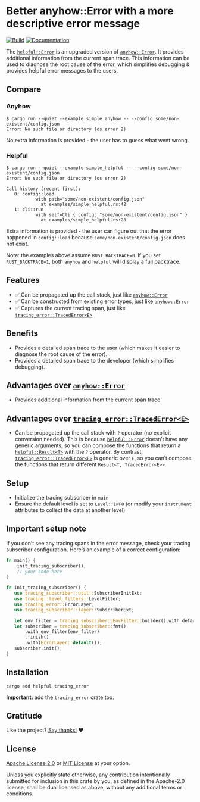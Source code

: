 <!-- DO NOT EDIT -->
<!-- This file is automatically generated by README.ts. -->
<!-- Edit README.ts if you want to make changes. -->

# Better anyhow::Error with a more descriptive error message

[![Build](https://github.com/DenisGorbachev/helpful/actions/workflows/ci.yml/badge.svg)](https://github.com/DenisGorbachev/helpful)
[![Documentation](https://docs.rs/helpful/badge.svg)](https://docs.rs/helpful)

The [`helpful::Error`][__link0] is an upgraded version of [`anyhow::Error`][__link1].
It provides additional information from the current span trace.
This information can be used to diagnose the root cause of the error, which simplifies debugging & provides helpful error messages to the users.

## Compare

### Anyhow

```shell
$ cargo run --quiet --example simple_anyhow -- --config some/non-existent/config.json
Error: No such file or directory (os error 2)
```

No extra information is provided - the user has to guess what went wrong.

### Helpful

```shell
$ cargo run --quiet --example simple_helpful -- --config some/non-existent/config.json
Error: No such file or directory (os error 2)

Call history (recent first):
   0: config::load
           with path="some/non-existent/config.json"
             at examples/simple_helpful.rs:42
   1: cli::run
           with self=Cli { config: "some/non-existent/config.json" }
             at examples/simple_helpful.rs:28
```

Extra information is provided - the user can figure out that the error happened in `config::load` because `some/non-existent/config.json` does not exist.

Note: the examples above assume `RUST_BACKTRACE=0`. If you set `RUST_BACKTRACE=1`, both `anyhow` and `helpful` will display a full backtrace.

## Features

* ✅ Can be propagated up the call stack, just like [`anyhow::Error`][__link2]
* ✅ Can be constructed from existing error types, just like [`anyhow::Error`][__link3]
* ✅ Captures the current tracing span, just like [`tracing_error::TracedError<E>`][__link4]

## Benefits

* Provides a detailed span trace to the user (which makes it easier to diagnose the root cause of the error).
* Provides a detailed span trace to the developer (which simplifies debugging).

## Advantages over [`anyhow::Error`][__link5]

* Provides additional information from the current span trace.

## Advantages over [`tracing_error::TracedError<E>`][__link6]

* Can be propagated up the call stack with `?` operator (no explicit conversion needed). This is because [`helpful::Error`][__link7] doesn’t have any generic arguments, so you can compose the functions that return a [`helpful::Result<T>`][__link8] with the `?` operator. By contrast, [`tracing_error::TracedError<E>`][__link9] is generic over `E`, so you can’t compose the functions that return different `Result<T, TracedError<E>>`.

## Setup

* Initialize the tracing subscriber in `main`
* Ensure the default level is set to `Level::INFO` (or modify your `instrument` attributes to collect the data at another level)

## **Important setup note**

If you don’t see any tracing spans in the error message, check your tracing subscriber configuration. Here’s an example of a correct configuration:

```rust
fn main() {
    init_tracing_subscriber();
    // your code here
}

fn init_tracing_subscriber() {
   use tracing_subscriber::util::SubscriberInitExt;
   use tracing::level_filters::LevelFilter;
   use tracing_error::ErrorLayer;
   use tracing_subscriber::layer::SubscriberExt;

   let env_filter = tracing_subscriber::EnvFilter::builder().with_default_directive(LevelFilter::INFO.into()).from_env_lossy();
   let subscriber = tracing_subscriber::fmt()
       .with_env_filter(env_filter)
       .finish()
       .with(ErrorLayer::default());
   subscriber.init();
}
```

   [__cargo_doc2readme_dependencies_info]: ggGkYW0BYXSEGyMws-dKI-LpG9swkVXG-rikGwSuJGhB0NVbG974QPrPJF6XYXKEG_0b0HUsdiBqG71JWhz8tQKeG38zfrRUuePfG6RkYYOxsnANYWSBgmdoZWxwZnVsZTAuMS4w
 [__link0]: https://docs.rs/helpful/latest/helpful/struct.Error.html
 [__link1]: https://docs.rs/anyhow/latest/anyhow/struct.Error.html
 [__link2]: https://docs.rs/anyhow/latest/anyhow/struct.Error.html
 [__link3]: https://docs.rs/anyhow/latest/anyhow/struct.Error.html
 [__link4]: https://docs.rs/tracing-error/latest/tracing_error/struct.TracedError.html
 [__link5]: https://docs.rs/anyhow/latest/anyhow/struct.Error.html
 [__link6]: https://docs.rs/tracing-error/latest/tracing_error/struct.TracedError.html
 [__link7]: https://docs.rs/helpful/latest/helpful/struct.Error.html
 [__link8]: https://docs.rs/helpful/latest/helpful/type.Result.html
 [__link9]: https://docs.rs/tracing-error/latest/tracing_error/struct.TracedError.html


## Installation

```shell
cargo add helpful tracing_error
```

**Important:** add the `tracing_error` crate too.

## Gratitude

Like the project? [Say thanks!](https://github.com/DenisGorbachev/helpful/discussions/new?category=gratitude) ❤️

## License

[Apache License 2.0](LICENSE-APACHE) or [MIT License](LICENSE-MIT) at your option.

Unless you explicitly state otherwise, any contribution intentionally submitted for inclusion in this crate by you, as defined in the Apache-2.0 license, shall be dual licensed as above, without any additional terms or conditions.
